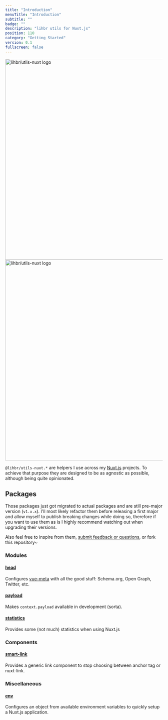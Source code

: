 ```yaml
---
title: "Introduction"
menuTitle: "Introduction"
subtitle: ""
badge: ""
description: "lihbr utils for Nuxt.js"
position: 110
category: "Getting Started"
version: 0.1
fullscreen: false
---
```


<img src="/preview.jpg" class="light-img" width="1280" height="640" alt="lihbr/utils-nuxt logo" />
<img src="/preview-dark.jpg" class="dark-img" width="1280" height="640" alt="lihbr/utils-nuxt logo" />

`@lihbr/utils-nuxt.*` are helpers I use across my [Nuxt.js](https://nuxtjs.org) projects. To achieve that purpose they are designed to be as agnostic as possible, although being quite opinionated.

## Packages

<alert type="warning">

Those packages just got migrated to actual packages and are still pre-major version (`v1.x.x`). I'll most likely refactor them before releasing a first major and allow myself to publish breaking changes while doing so, therefore if you want to use them as is I highly recommend watching out when upgrading their versions.

Also feel free to inspire from them, [submit feedback or questions](https://github.com/lihbr/utils-nuxt/issues/new), or fork this repository~

</alert>

### Modules

#### [head](/modules/head)

Configures [vue-meta](https://vue-meta.nuxtjs.org/) with all the good stuff: Schema.org, Open Graph, Twitter, etc.

#### [payload](/modules/payload)

Makes `context.payload` available in development (sorta).

#### [statistics](/modules/statistics)

Provides some (not much) statistics when using Nuxt.js

### Components

#### [smart-link](/components/smart-link)

Provides a generic link component to stop choosing between anchor tag or nuxt-link.

### Miscellaneous

#### [env](/misc/env)

Configures an object from available environment variables to quickly setup a Nuxt.js application.
